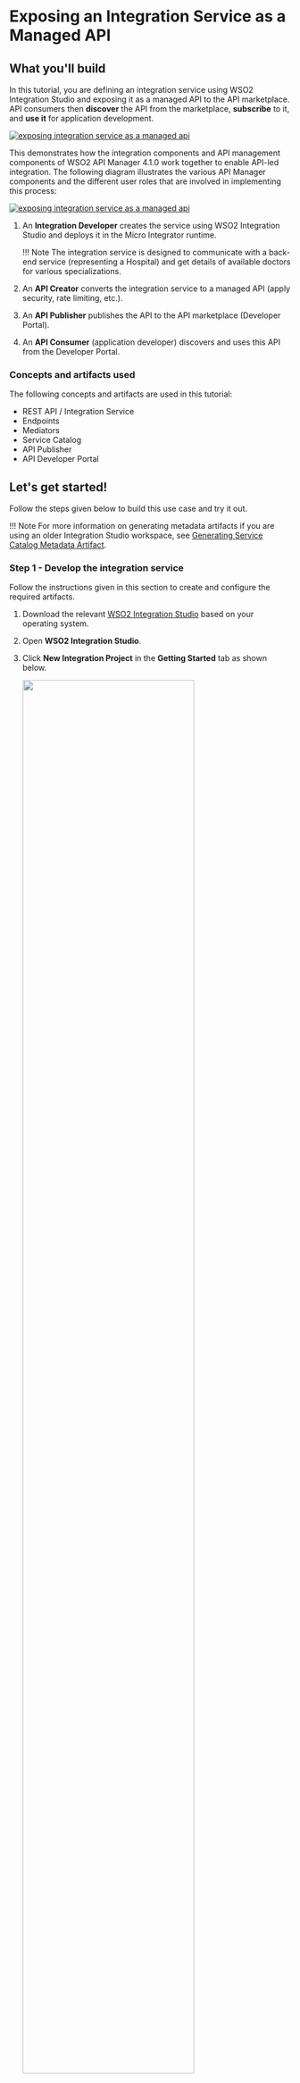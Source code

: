 # Exposing an Integration Service as a Managed API

## What you'll build

In this tutorial, you are defining an integration service using WSO2 Integration Studio and exposing it as a managed API to the API marketplace. API consumers then **discover** the API from the marketplace, **subscribe** to it, and **use it** for application development.

<a href="{{base_path}}/assets/img/integrate/tutorials/service-catalog/exposing-servie-as-managed-api.png"><img src="{{base_path}}/assets/img/integrate/tutorials/service-catalog/exposing-servie-as-managed-api.png" alt="exposing integration service as a managed api"></a>

This demonstrates how the integration components and API management components of WSO2 API Manager 4.1.0 work together to enable API-led integration. The following diagram illustrates the various API Manager components and the different user roles that are involved in implementing this process:

<a href="{{base_path}}/assets/img/integrate/tutorials/service-catalog/api-led-integration-components.png"><img src="{{base_path}}/assets/img/integrate/tutorials/service-catalog/api-led-integration-components.png" alt="exposing integration service as a managed api"></a>

1. An **Integration Developer** creates the service using WSO2 Integration Studio and deploys it in the Micro Integrator runtime.

    !!! Note
        The integration service is designed to communicate with a back-end service (representing a Hospital) and get details of available doctors for various specializations.

2. An **API Creator** converts the integration service to a managed API (apply security, rate limiting, etc.).
3. An **API Publisher** publishes the API to the API marketplace (Developer Portal).
4. An **API Consumer** (application developer) discovers and uses this API from the Developer Portal.

### Concepts and artifacts used

The following concepts and artifacts are used in this tutorial:

-   REST API / Integration Service
-   Endpoints
-   Mediators
-   Service Catalog
-   API Publisher
-   API Developer Portal

## Let's get started!

Follow the steps given below to build this use case and try it out.

!!! Note
    For more information on generating metadata artifacts if you are using an older Integration Studio workspace, see [Generating Service Catalog Metadata Artifact]({{base_path}}/integrate/develop/generate-service-catalog-metadata).


### Step 1 - Develop the integration service

Follow the instructions given in this section to create and configure the required artifacts.

1.  Download the relevant [WSO2 Integration Studio](https://wso2.com/api-management/tooling/) based on your operating system.
2.  Open **WSO2 Integration Studio**.
3.  Click **New Integration Project** in the **Getting Started** tab as shown below.

    <a href="{{base_path}}/assets/img/integrate/tutorials/common/create-integration-project.jpg"><img src="{{base_path}}/assets/img/integrate/tutorials/common/create-integration-project.jpg" width="80%"></a>

    This will open the <b>New Integration Project</b> dialog box.

4.  Enter `ServiceCatalogSample` as the project name and select the following check boxes to create the required modules.
    -   **Create ESB Configs**
    -   **Create Composite Exporter**

5.  Click **Finish**.

    You can see the projects listed in the **Project Explorer** as shown below:

    <a href="{{base_path}}/assets/img/integrate/tutorials/service-catalog/project-explorer-service-catalog.png"><img src="{{base_path}}/assets/img/integrate/tutorials/service-catalog/project-explorer-service-catalog.png"></a>

    !!! Note
        A **resources** folder is created in the `ServiceCatalogSampleConfigs` project. This folder holds the Swagger and metadata YAML files. These YAML files will be uploaded to the service catalog later in this tutorial.   

6.  Create an **Endpoint** artifact. 

    1. Right-click **ServiceCatalogSampleConfigs** in the project explorer and click **New -> Endpoint**.
    2. Ensure that **Create a New Endpoint** is selected and click **Next**.
    3. Enter the information given below to create the new endpoint.  
        <table>
        <thead>
        <tr class="header">
            <th>Property</th>
            <th>Value</th>
            <th>Description</th>
        </tr>
        </thead>
        <tbody>
        <tr class="odd">
            <td>Endpoint Name</td>
            <td><code>QueryDoctorEP</code></td>
            <td>The name of the endpoint.</td>
        </tr>
        <tr class="even">
            <td>Endpoint Type</td>
            <td><code>HTTP Endpoint</code></td>
            <td>Indicates that the back-end service is HTTP.</td>
        </tr>
        <tr class="odd">
            <td>URI Template</td>
            <td>
                <code>http://localhost:9090/healthcare/{uri.var.category}</code>
            </td>
            <td>The template for the request URL expected by the back-end service. In this case, the variable 'category' that needs to be included in the request for querying doctors is represented as <code>{uri.var.category}</code> in the template.</td>
        </tr>
        <tr class="even">
            <td>Method</td>
            <td><code>GET</code></td>
            <td>Indicates that we are creating this endpoint for GET requests that are sent to the back-end service.</td>
        </tr>
        <tr class="even">
            <td>Save Endpoint in</td>
            <td><code>ServiceCatalogSampleConfigs</code></td>
            <td>This is the <b>ESB Config</b> module where the artifact will be saved.</td>
        </tr>
        </tbody>
        </table>

    4.  Click **Finish**. 

 7. Create a **REST API** artifact.

    1.  In the project explorer, right-click **ServiceCatalogSampleConfigs** and click **New -> REST API**.
    2.  Ensure **Create A New API Artifact** is selected and click **Next**.
    3.  Enter the details given below to create a new REST API.
        <table>
        <tr>
            <th>Property</th>
            <th>Value</th>
            <th>Description</th>
        </tr>
        <tr>
            <td>Name</td>
            <td><code>HealthcareAPI</code></td>
            <td>
            The name of the REST API.
            </td>
        </tr>
        <tr>
            <td>Context</td>
            <td><code>/healthcare </code></td>
            <td>
            This anchors the API in the <code>/healthcare </code> context. The context becomes part of the name of the API's URL, which will be used by the client when sending requests to the Healthcare service. For example, setting the context to /healthcare means that the API only handles HTTP requests where the URL path starts with <code>http://host:port/healthcare<code>.
            </td>
        </tr>
        <tr>
            <td>Save location</td>
            <td>
            ServiceCatalogSampleConfigs
            </td>
            <td>
            This is the <b>ESB Config</b> module where the artifact will be saved.
            </td>
        </tr>
        </table>
                                                                      
    4.  Click **Finish**.

8.  Open the **Source** view of the HealthcareAPI that you created and apply the following.

    ```xml
    <?xml version="1.0" encoding="UTF-8"?>
    <api context="/healthcare" name="HealthcareAPI" xmlns="http://ws.apache.org/ns/synapse">
        <resource methods="GET" uri-template="/querydoctor/{category}">
            <inSequence>
                <log description="Request Log" level="custom">
                    <property name="Log Property message" value="&quot;Welcome to HealthcareService&quot;"/>
                </log>
                <send>
                    <endpoint key="QueryDoctorEP"/>
                </send>
            </inSequence>
            <outSequence>
                <send/>
            </outSequence>
            <faultSequence/>
        </resource>
    </api>
    ```

When the **HealthcareAPI** is created, the following two new files are created in the metadata folder. 

!!! Tip
    This data is used later in this tutorial by the API management runtime to generate the managed API proxy.

<table>
    <tr>
        <th>
            HealthcareAPI_metadata.yaml
        </th>
        <td>
            This file contains the metadata of the integration service you created in the previous step.
        </td>
    </tr>
    <tr>
        <th>
            HealthcareAPI_swagger.yaml
        </th>
        <td>
            This Swagger file contains the OpenAPI definition of the integration service.
        </td>
    </tr>
</table>

<a href="{{base_path}}/assets/img/integrate/tutorials/service-catalog/metadata-folder-service-catalog.png"><img src="{{base_path}}/assets/img/integrate/tutorials/service-catalog/metadata-folder-service-catalog.png" width="40%"></a>

### Step 2 - Configure service metadata

Let's update the metadata of the integration service.

1.  Open the `HealthcareAPI_metadata.yaml` file from the project explorer.
2.  Update the following values in the file.

    <table>
        <tr>
            <th>
                Parameter
            </th>
            <th>
                Value
            </th>
            <th>
                Description
            </th>
        </tr>
        <tr>
            <td>
                description
            </td>
            <td>
                <code>API to fetch doctors for a given category</code>
            </td>
            <td>
                Explain the purpose of the API.
            </td>
        </tr>
        <tr>
            <td>
                serviceUrl
            </td>
            <td>
                <code>http://localhost:8290/healthcare</code>
            </td>
            <td>
                This is the URL of the API when it gets deployed in the Micro Integrator. You (as the integration developer) may not know this URL during development. Therefore, you can parameterize the URL to be resolved later using environment variables. By default, the <code>{MI_HOST}</code> and <code>{MI_PORT}</code> values are parameterized with placeholders.</br></br>
                You can configure the serviceUrl in the following ways:
                <ul>
                    <li>
                        Add the complete URL without parameters. For example: <code>http://localhost:8290/healthcare</code>.</br>
                        <b>Let's use this option for this tutorial.</b>
                    </li>
                    <li>
                        Parameterize using the host and port combination. For example: <code>http://{MI_HOST}:{MI_PORT}/healthcare</code>.
                    </li>
                    <li>
                        Parameterize using a preconfigured URL. For example: <code>http://{MI_URL}/healthcare</code>.
                    </li>
                </ul>
            </td>
        </tr>
    </table>

    !!! Tip
        See the [Service Catalog API documentation]({{base_path}}/reference/product-apis/service-catalog-apis/service-catalog-v1/service-catalog-v1/) for more information on the metadata in the YAML file.

3.  <b>Important</b>: Be sure to change the `serviceUrl` from HTTPS to HTTP. This is required because the HealthcareAPI is not secured.

4.  Leave the default values for the remaining parameters. 

### Step 3 - Configure the Micro Integrator 

The Micro Integrator contains a client application, which automatically publishes artifacts to the **Service Catalog** in the **API Publisher** portal. 

Let's enable this client for the embedded Micro Integrator of WSO2 Integration Studio.

1.  Click the <b>Embedded Micro Integrator Configuration</b> (<a href="{{base_path}}/assets/img/integrate/tutorials/common/server-config-64x64.png"><img src="{{base_path}}/assets/img/integrate/tutorials/common/server-config-64x64.png" width="20"></a>) icon on the upper menu to open the dialog box.
2.  Uncomment the `[[service_catalog]]` section as shown below and change the APIM server configurations accordingly. 

    !!! Tip
        The default username and password for connecting to the API gateway is `admin`.

    ```toml
    [[service_catalog]]
    apim_host = "https://localhost:9443"
    enable = true
    username = "admin"
    password = "admin"
    ```

3.  **Optionally**, you can encrypt the username and password for better security:

    1.  Update the configuration as shown below. 

        ```toml
        [secrets]
        userName = "[admin]"
        password = "[admin]"

        [[service_catalog]]
        apim_host = "https://localhost:9443"
        enable = true
        username = "$secret{username}"
        password = "$secret{password}"
        ```

    2.  Click **Encrypt Secrets**. 
    
    !!! Tip
        See [Encrypt static (embedded) server secrets]({{base_path}}/integrate/develop/using-embedded-micro-integrator/#encrypt-static-embedded-server-secrets) for details.

4.  Save the configurations.

5.  **Optionally**, inject environment variables to your Micro Integrator.

    If you chose to parameterize the `serviceUrl` in the metadata file, you must inject the parameterized values as environment variables. Shown below are example placeholder values that you may have used in the `serviceUrl` followed by the corresponding environment variables. 

    ```bash
    {MI_HOST}  :  localhost
    {MI_PORT}  :  8290
    {MI_URL}   :  localhost:8290
    ```

    !!! Tip
        See the instructions on [injecting environment variables to the embedded Micro Integrator]({{base_path}}/integrate/develop/using-embedded-micro-integrator/#injecting-environment-variables-to-embedded-micro-integrator).

### Step 4 - Package the artifacts

Package the artifacts in your composite exporter module to be able to deploy the artifacts in the server.

1. Open the `pom.xml` file of the **ServiceCatalogSampleCompositeExporter** module.
2. Ensure that the following artifacts are selected in the POM file.

    - `HealthcareAPI`
    - `QueryDoctorEP`

3. By default, the `Publish to Service Catalog` checkbox is enabled. If not, select the checkbox in the wizard so that it will include metadata files of the selected artifacts. 

4. Save the changes.

### Step 5 - Start the API Manager runtime

Let's start the API Manager runtime before starting the Micro Integrator.

1.  Download and set up [WSO2 API Manager 4.1.0](https://wso2.com/api-management/).
2.  Start the server.

### Step 6 - Build and run the service

Let's deploy the [packaged artifacts](#step-3-package-the-artifacts) in the embedded Micro Integrator:

!!! Info
    When you do this step: 

    1.  The Micro Integrator first reads the metadata files. 
    2.  If you used placeholders in the metadata file, they are replaced with environment variable values and a ZIP file is created.
    3.  Finally, it uploads the metadata to the API management runtime.

1.  Right-click the composite exporter module and click **Export Project Artifacts and Run**.
2.  In the dialog box that opens, confirm that the required artifacts from the composite exporter module are selected.
3.  Click **Finish**.

The artifacts are deployed in the embedded Micro Integrator and the Micro Integrator starts. The integration service is also deployed in the **Service Catalog** during server startup. You will see the following in the server start-up log.

```bash
Successfully updated the service catalog
```

### Step 7 - Create and Deploy the API

**Create the API**

Let's expose the integration service as a managed API. 

1.  Sign in to the API Publisher portal: `https://localhost:9443/publisher`. 

    !!! Tip
        Use `admin` as the user name and password.

2.  You can also click the **hamburger** icon on the upper-left and click **Services** to see the available services.

    <img src="{{base_path}}/assets/img/integrate/tutorials/service-catalog/open-service-catalog.png" alt="open service catalag" width="50%">

3.  Open HealthcareAPI from the above list.

    <img src="{{base_path}}/assets/img/integrate/tutorials/service-catalog/new-service-api-view.png" alt="API created from service catalog">

4.  Click **Create API** in the above screen to open the **Create API** dialog box.

    <img src="{{base_path}}/assets/img/integrate/tutorials/service-catalog/create-api-from-service.png" alt="create api dialog box">

5.  Specify an API name, context, and version, and then click **Create API**.

    !!! Tip
        You will find these values already populated based on the information in the integration service.

You can now see the new API's overview page.

<a href="{{base_path}}/assets/img/integrate/tutorials/service-catalog/api-overview.png"><img src="{{base_path}}/assets/img/integrate/tutorials/service-catalog/api-overview.png" alt="new api view"></a>

!!! Note
    -   You can use the left-hand navigation to explore the new API.
    -   Click **Endpoints** in the left-hand navigator. You will see that the new API uses the integration service deployed in the Micro Integrator as the endpoint (backend).

        <a href="{{base_path}}/assets/img/integrate/tutorials/service-catalog/endpoint-config-of-api.png"><img src="{{base_path}}/assets/img/integrate/tutorials/service-catalog/endpoint-config-of-api.png" alt="endpoint view"></a>

**Select business plans**

Let's allocate some business plans for the API.

1.  Go to the API overview and click **Business Plan**.

    <a href="{{base_path}}/assets/img/integrate/tutorials/service-catalog/api-overview-business-plan.png"><img src="{{base_path}}/assets/img/integrate/tutorials/service-catalog/api-overview-business-plan.png" alt="click to add business plan"></a>

2.  Select at least one business plan for the API and save.
 
    <a href="{{base_path}}/assets/img/integrate/tutorials/service-catalog/api-business-plans.png"><img src="{{base_path}}/assets/img/integrate/tutorials/service-catalog/api-business-plans.png" alt="add business plans to api"></a>

**Deploy API in the Gateway**

Let's deploy the API in a gateway environment.

1.  Go to the API overview and click **Deploy**.
    
    !!! Tip
        This opens the **Deployment** tab in the left-hand navigator.
    
    <a href="{{base_path}}/assets/img/integrate/tutorials/service-catalog/api-overview-deployment.png"><img src="{{base_path}}/assets/img/integrate/tutorials/service-catalog/api-overview-deployment.png" alt="open the deployment options"></a>

2.  Click **Default** to specify the gateway environment and host.

    !!! Tip
        This setting deploys the API in Production as well as Sandbox gateways. Find out more about [gateway environments]({{base_path}}/deploy-and-publish/deploy-on-gateway/api-gateway/maintaining-separate-production-and-sandbox-gateways).

    <a href="{{base_path}}/assets/img/integrate/tutorials/service-catalog/api-deployment-revision.png"><img src="{{base_path}}/assets/img/integrate/tutorials/service-catalog/api-deployment-revision.png" alt="select gateways for the deployment"></a>

3.  **Optionally**, you can add a description.

4.  Click **Deploy**. 

You will now see the deployment as the first revision of the API:

<a href="{{base_path}}/assets/img/integrate/tutorials/service-catalog/api-gateway-deployment-summary.png"><img src="{{base_path}}/assets/img/integrate/tutorials/service-catalog/api-gateway-deployment-summary.png" alt="api first revision"></a>

### Step 8 - Publish the API

Go to the API overview in the **Publisher** portal and click **Publish** for the `HealthcareAPI` as shown below.

<a href="{{base_path}}/assets/img/integrate/tutorials/service-catalog/api-overview-publish.png"><img src="{{base_path}}/assets/img/integrate/tutorials/service-catalog/api-overview-publish.png"></a>

The API is now available in the **Developer** portal for consumers to access.

### Step 9 - Subscribe to the API

Now, let's assume you are an API consumer who wants to use the API. As a consumer, you need to first subscribe to the API.

1.  Sign in to the **Developer** portal: `https://localhost:9443/devportal/apis`. 

    !!! Tip
        Use `admin` as the username and password.

2.  Go to the **API** tab. The `HealthcareAPI` is listed as shown below.

    <a href="{{base_path}}/assets/img/integrate/tutorials/service-catalog/developer-portal-api-list.png"><img src="{{base_path}}/assets/img/integrate/tutorials/service-catalog/developer-portal-api-list.png"></a>

3.  Select the `HealthcareAPI` to open the API overview.

    <a href="{{base_path}}/assets/img/integrate/tutorials/service-catalog/developer-portal-api-overview.png"><img src="{{base_path}}/assets/img/integrate/tutorials/service-catalog/developer-portal-api-overview.png"></a>

4.  Go to the **Subscriptions** tab and subscribe using the **DefaultApplication** as shown below.

    <a href="{{base_path}}/assets/img/integrate/tutorials/service-catalog/developer-portal-api-subscription.png"><img src="{{base_path}}/assets/img/integrate/tutorials/service-catalog/developer-portal-api-subscription.png"></a>

!!! Tip
    For detailed instructions, see [Subscribe to an API]({{base_path}}/consume/manage-subscription/subscribe-to-an-api/).

### Step 10 - Use the API

!!! Info "Before you begin"

    Let's start the back-end hospital service.

    1.  Download the JAR file of the back-end service from [here](https://github.com/wso2-docs/WSO2_EI/blob/master/Back-End-Service/Hospital-Service-JDK11-2.0.0.jar).
    2.  Open a terminal, navigate to the location where you saved the back-end service.
    3.  Execute the following command to start the service:

        ```bash
        java -jar Hospital-Service-JDK11-2.0.0.jar
        ```

**Generate access token**

When you consume an API from the marketplace, your access to the API is authenticated. Therefore, the **DefaultApplication** that you used for subscribing to the API should get an access token for the gateway environment in which the API is deployed. Since the `HealthcareAPI` is deployed in the Production gateway, you must generate **PROD** keys.

1.  Go to the **Subscriptions** tab for the `HealthcareAPI` in the **Developer** portal.
2.  Click **PROD KEYS** for the **DefaultApplication**.

    <a href="{{base_path}}/assets/img/integrate/tutorials/service-catalog/developer-portal-api-generate-keys.png"><img src="{{base_path}}/assets/img/integrate/tutorials/service-catalog/developer-portal-api-generate-keys.png"></a>

3.  Click **Generate Keys** (at the bottom of this view) to apply a consumer key and secret as shown below.

    !!! Note
        The application may already have a consumer key and secret generated. In this case, you can skip this step. 

    <a href="{{base_path}}/assets/img/integrate/tutorials/service-catalog/developer-portal-api-consumer-keys.png"><img src="{{base_path}}/assets/img/integrate/tutorials/service-catalog/developer-portal-api-consumer-keys.png"></a>

4.  Click **Generate Access Token** in the above view to generate the access token.

5.  Save the generated token.

**Try out the service**

Now, let's test the use case by sending a simple client request that invokes the service.

1.  Click **Try Out** for the `HealthcareAPI` in the **Developer** portal as shown below.

    <a href="{{base_path}}/assets/img/integrate/tutorials/service-catalog/developer-portal-api-try-it.png"><img src="{{base_path}}/assets/img/integrate/tutorials/service-catalog/developer-portal-api-try-it.png"></a>

2.  Enter the following details.

    <table>
        <tr>
            <th>
                Security Type
            </th>
            <td>
                Select <b>OAuth</b> as the security type.
            </td>
        </tr>
        <tr>
            <th>
                Applications
            </th>
            <td>
                Select <b>DefaultApplication</b> from the list of application.
            </td>
        </tr>
        <tr>
            <th>
                Key Type
            </th>
            <td>
                Select <b>Production</b> as the key type. This means that the production gateway (environment) is used.
            </td>
        </tr>
        <tr>
            <th>
                access.token
            </th>
            <td>
                Add the access token you generated for the <b>DefaultApplication</b>. You can also click <b>GET TEST KEY</b> to generate a test token.
            </td>
        </tr>
        <tr>
            <th>
                Gateway
            </th>
            <td>
                Select <b>Default</b> as the gateway.
            </td>
        </tr>
    </table>

3.  Expand the **/querydoctor/{category}** resource and click **Try it out**.
4.  Let's specify 'surgery' as the doctor category.
5.  Click **Execute**.

     <a href="{{base_path}}/assets/img/integrate/tutorials/service-catalog/developer-portal-api-try-it-execute.png"><img src="{{base_path}}/assets/img/integrate/tutorials/service-catalog/developer-portal-api-try-it-execute.png"></a>

You will get the response message from the Healthcare service, if you send the category as `surgery`:

```json
[
    {
        "name":"thomas collins",
        "hospital":"grand oak community hospital",
        "category":"surgery",
        "availability":"9.00 a.m - 11.00 a.m",
        "fee":7000.0
    },
    {
        "name":"anne clement",
        "hospital":"clemency medical center",
        "category":"surgery",
        "availability":"8.00 a.m - 10.00 a.m",
        "fee":12000.0
    },
    {
        "name":"seth mears",
        "hospital":"pine valley community hospital",
        "category":"surgery",
        "availability":"3.00 p.m - 5.00 p.m",
        "fee":8000.0
    }
]
```

Now, check the **Console** tab of WSO2 Integration Studio and you will see the following message:

```bash
INFO - LogMediator message = "Welcome to HealthcareService"
```

!!! Tip
    For detailed instructions see [Invoke an API using the Integrated API Console]({{base_path}}/consume/invoke-apis/invoke-apis-using-tools/invoke-an-api-using-the-integrated-api-console/).
